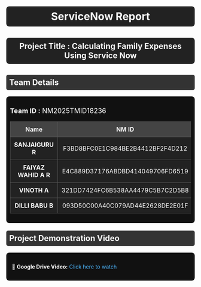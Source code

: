 <h1 style="text-align:center; color:white; background:#222; padding:10px; border-radius:8px;">
  ServiceNow Report
</h1>

<h2 style="text-align:center; color:white; background:#222; padding:10px; border-radius:8px;">
  Project Title : Calculating Family Expenses Using Service Now 
</h2>

<h2 style="color:white; background:#333; padding:8px; border-radius:5px;">
  Team Details
</h2>

<div style="background:#111; padding:10px; border-radius:8px;">
  <p style="color:white; font-size:18px;">
    <b>Team ID :</b> NM2025TMID18236
  </p>

  <table style="width:100%; border-collapse:collapse; background:#222; color:white; text-align:center;">
    <tr style="background:#444;">
      <th style="padding:10px; border:1px solid #555;">Name</th>
      <th style="padding:10px; border:1px solid #555;">NM ID</th>
      <th style="padding:10px; border:1px solid #555;">Position</th>
    </tr>
    <tr>
      <td style="padding:10px; border:1px solid #555;"><b>SANJAIGURU R </b></td>
      <td style="padding:10px; border:1px solid #555;">F3BD8BFC0E1C984BE2B4412BF2F4D212</td>
      <td style="padding:10px; border:1px solid #555;">Leader</td>
    </tr>
    <tr>
      <td style="padding:10px; border:1px solid #555;"><b>FAIYAZ WAHID A R</b></td>
      <td style="padding:10px; border:1px solid #555;">E4C889D37176ABDBD414049706FD6519</td>
      <td style="padding:10px; border:1px solid #555;">Member</td>
    </tr>
    <tr>
      <td style="padding:10px; border:1px solid #555;"><b>VINOTH A</b></td>
      <td style="padding:10px; border:1px solid #555;">321DD7424FC6B538AA4479C5B7C2D5B8</td>
      <td style="padding:10px; border:1px solid #555;">Member</td>
    </tr>
    <tr>
      <td style="padding:10px; border:1px solid #555;"><b>DILLI BABU B</b></td>
      <td style="padding:10px; border:1px solid #555;">093D50C00A40C079AD44E2628DE2E01F</td>
      <td style="padding:10px; border:1px solid #555;">Member</td>
    
  </table>
</div>

<h2 style="color:white; background:#333; padding:8px; border-radius:5px; margin-top:20px;">
  Project Demonstration Video
</h2>

<div style="background:#111; padding:15px; border-radius:8px; color:white;">
  <p>📌 <b>Google Drive Video:</b> 
    <a href="" 
   style="color:#4DB8FF; text-decoration:none;" target="_blank">Click here to watch</a>

  </p>
</div>
